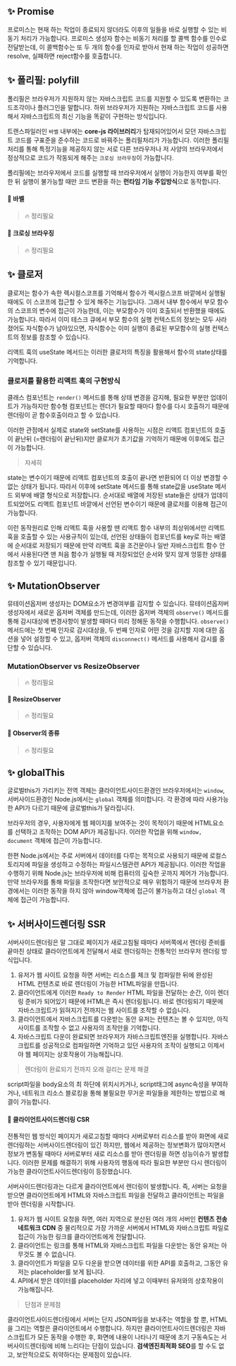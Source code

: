 ## ✨ Promise

프로미스는 현재 하는 작업이 종료되지 않더라도 이후의 일들을 바로 실행할 수 있는 비동기 처리가 가능합니다.
프로미스 생성자 함수는 비동기 처리를 할 콜백 함수를 인수로 전달받는데,
이 콜백함수는 또 두 개의 함수를 인자로 받아서 현재 하는 작업이 성공하면 resolve, 실패하면 reject함수를 호출합니다.

## ✨ 폴리필: polyfill

폴리필은 브라우저가 지원하지 않는 자바스크립트 코드를 지원할 수 있도록 변환하는 코드조각이나 플러그인을 말합니다.
하위 브라우저가 지원하는 자바스크립트 코드를 사용해서 자바스크립트의 최신 기능을 똑같이 구현하는 방식입니다.

트랜스파일러인 `바벨` 내부에는 **core-js 라이브러리**가 탑재되어있어서 모던 자바스크립트 코드를 구표준을 준수하는 코드로 바꿔주는 폴리필처리가 가능합니다.
이러한 폴리필처리를 통해 특정기능을 제공하지 않는 서로 다른 브라우저나 저 사양의 브라우저에서 정상적으로 코드가 작동되게 해주는 `크로싱 브라우징`이 가능합니다.

폴리필에는 브라우저에서 코드를 실행할 때 브라우저에서 실행이 가능한지 여부를 확인한 뒤 실행이 불가능할 때만 코드 변환을 하는 **런타임 기능 주입방식**으로 동작합니다.

#### 🔖 바벨

> 🔥 정리필요

#### 🔖 크로싱 브라우징

> 🔥 정리필요

## ✨ 클로저

클로저는 함수가 속한 렉시컬스코프를 기억해서 함수가 렉시컬스코프 바깥에서 실행될 때에도 이 스코프에 접근할 수 있게 해주는 기능입니다.
그래서 내부 함수에서 부모 함수의 스코프의 변수에 접근이 가능한데, 이는 부모함수가 이미 호출되서 반환했을 때에도 가능합니다.
따라서 이미 테스크 큐에서 부모 함수의 실행 컨텍스트의 정보는 모두 사라졌어도 자식함수가 남아있으면, 자식함수는 이미 실행이 종료된 부모함수의 실행 컨텍스트의 정보를 참조할 수 있습니다.

리액트 훅의 useState 메서드는 이러한 클로저의 특징을 활용해서 함수의 state상태를 기억합니다.

### 클로저를 활용한 리액트 훅의 구현방식

클래스 컴포넌트는 `render()` 메서드를 통해 상태 변경을 감지해, 필요한 부분만 업데이트가 가능하지만
함수형 컴포넌트는 렌더가 필요할 때마다 함수를 다시 호출하기 때문에 렌더링이 곧 함수호출이라고 할 수 있습니다.

이러한 관점에서 실제로 state와 setState를 사용하는 시점은 리액트 컴포넌트의 호출이 끝난뒤 (=렌더링이 끝난뒤)지만 클로저가 초기값을 기억하기 때문에 이후에도 접근이 가능합니다.

> 자세히

state는 변수이기 때문에 리액트 컴포넌트의 호출이 끝나면 반환되어 더 이상 변경할 수 없는 상태가 됩니다.
따라서 이후에 setState 메서드를 통해 state값을 useState 메서드 외부에 배열 형식으로 저장합니다.
순서대로 배열에 저장된 state들은 상태가 업데이트되었어도 리액트 컴포넌트 바깥에서 선언된 변수이기 때문에 클로저를 이용해 접근이 가능합니다.

이런 동작원리로 인해 리액트 훅을 사용할 땐 리액트 함수 내부의 최상위에서만 리액트 훅을 호출할 수 있는 사용규칙이 있는데,
선언된 상태들이 컴포넌트를 key로 하는 배열에 순서대로 저장되기 때문에 만약 리액트 훅을 조건문이나 일반 자바스크립트 함수 안에서 사용된다면
맨 처음 함수가 실행될 때 저장되었던 순서와 맞지 않게 엉뚱한 상태를 참조할 수 있기 때문입니다.

## ✨ MutationObserver

뮤테이션옵저버 생성자는 DOM요소가 변경여부를 감지할 수 있습니다.
뮤테이션옵저버 생성자에서 새로운 옵저버 객체를 만드는데, 이러한 옵저버 객체의 `observe()` 메서드를 통해 감시대상에 변경사항이 발생할 때마다 미리 정해둔 동작을 수행합니다.
`observe()` 메서드에는 첫 번째 인자로 감시대상을, 두 번째 인자로 어떤 것을 감지할 지에 대한 옵션을 넣어 설정할 수 있고, 옵저버 객체의 `disconnect()` 메서드를 사용해서 감시를 중단할 수 있습니다.

### MutationObserver vs ResizeObserver

> 🔥 정리필요

#### 🔖 ResizeObserver

> 🔥 정리필요

#### 🔖 Observer의 종류

> 🔥 정리필요

## ✨ globalThis

글로벌this가 가리키는 전역 객체는 클라이언트사이드환경인 브라우저에서는 `window`, 서버사이드환경인 Node.js에서는 `global` 객체를 의미합니다.
각 환경에 따라 사용가능한 API가 다르기 때문에 글로벌this가 달라집니다.

브라우저의 경우, 사용자에게 웹 페이지를 보여주는 것이 목적이기 때문에 HTML요소를 선택하고 조작하는 DOM API가 제공됩니다.
이러한 작업을 위해 `window, document` 객체에 접근이 가능합니다.

한편 Node.js에서는 주로 서버에서 데이터를 다루는 목적으로 사용되기 때문에 로컬스토리지에 파일을 생성하고 수정하는 파일시스템관련 API가 제공됩니다.
이러한 작업을 수행하기 위해 Node.js는 브라우저에 비해 컴퓨터의 깊숙한 곳까지 제어가 가능합니다.
만약 브라우저를 통해 파일을 조작한다면 보안적으로 매우 위험하기 때문에 브라우저 환경에서는 이러한 동작을 하지 않아 window객체에 접근이 불가능하고 대신 `global` 객체에 접근이 가능합니다.

## ✨ 서버사이드렌더링 SSR

서버사이드렌더링은 말 그대로 페이지가 새로고침될 때마다 서버쪽에서 렌더링 준비를 끝마친 상태로
클라이언트에게 전달해서 새로 렌더링하는 전통적인 브라우저 렌더링 방식입니다.

1. 유저가 웹 사이트 요청을 하면 서버는 리소스를 체크 및 컴파일한 뒤에 완성된 HTML 컨텐츠로 바로 렌더링이 가능한 HTML파일을 만듭니다.
2. 클라이언트에게 이러한 `Ready to Render` HTML 파일을 전달하는 순간, 이미 렌더링 준비가 되어있기 때문에 HTML은 즉시 렌더링됩니다.
   바로 렌더링되기 때문에 자바스크립트가 읽혀지기 전까지는 웹 사이트를 조작할 수 없습니다.
3. 클라이언트에서 자바스크립트를 다운받는 동안 유저는 컨텐츠는 볼 수 있지만, 아직 사이트를 조작할 수 없고 사용자의 조작만을 기억합니다.
4. 자바스크립트 다운이 완료되면 브라우저가 자바스크립트엔진을 실행합니다.
   자바스크립트를 성공적으로 컴파일하면 기억하고 있던 사용자의 조작이 실행되고 이제서야 웹 페이지는 상호작용이 가능해집니다.

> 렌더링이 완료되기 전까지 오래 걸리는 문제 해결

script파일을 body요소의 최 하단에 위치시키거나, script태그에 async속성을 부여하거나, 네트워크 리소스 블로킹을 통해 불필요한 무거운 파일들을 제한하는 방법으로 해결이 가능합니다.

#### 🔖 클라이언트사이드렌더링 CSR

전통적인 웹 방식인 페이지가 새로고침할 때마다 서버로부터 리소스를 받아 화면에 새로 렌더링하는 서버사이드렌더링이 있긴 하지만,
웹에서 제공하는 정보변화가 많아지면서 정보가 변동될 때마다 서버로부터 새로 리소스를 받아 렌더링을 하면 성능이슈가 발생합니다.
이러한 문제를 해결하기 위해 사용자의 행동에 따라 필요한 부분만 다시 렌더링이 가능한 클라이언트사이드렌더링이 등장했습니다.

서버사이드렌더링과는 다르게 클라이언트에서 렌더링이 발생합니다.
즉, 서버는 요청을 받으면 클라이언트에게 HTML와 자바스크립트 파일을 전달하고 클라이언트는 파일을 받아 렌더링을 시작합니다.

1. 유저가 웹 사이트 요청을 하면, 여러 지역으로 분산된 여러 개의 서버인 **컨텐츠 전송 네트워크 CDN** 중 물리적으로 가장 가까운 서버에서 HTML와 자바스크립트 파일로 접근이 가능한 링크를 클라이언트에게 전달합니다.
2. 클라이언트는 링크를 통해 HTML와 자바스크립트 파일을 다운받는 동안 유저는 아무것도 볼 수 없습니다.
3. 클라이언트가 파일을 모두 다운을 받으면 데이터를 위한 API를 호출하고, 그동안 유저는 placeholder를 보게 됩니다.
4. API에서 받은 데이터를 placeholder 자리에 넣고 이때부터 유저와의 상호작용이 가능해집니다.

> 단점과 문제점

클라이언트사이드렌더링에서 서버는 단지 JSON파일을 보내주는 역할을 할 뿐, HTML을 그리는 역할은 클라이언트에서 수행합니다.
하지만 클라이언트사이드렌더링은 자바스크립트가 모든 동작을 수행한 후, 화면에 내용이 나타나기 때문에 초기 구동속도는 서버사이드렌더링에 비해 느리다는 단점이 있습니다.
**검색엔진최적화 SEO**를 할 수도 없고, 보안적으로도 취약하다는 문제점이 있습니다.
